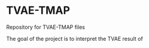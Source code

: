 # TVAE-TMAP
Repository for TVAE-TMAP files

The goal of the project is to interpret the TVAE result of 
